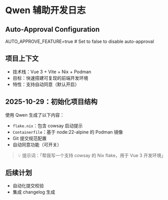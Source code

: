 # Qwen 辅助开发日志

## Auto-Approval Configuration
AUTO_APPROVE_FEATURE=true  # Set to false to disable auto-approval

## 项目上下文
- 技术栈：Vue 3 + Vite + Nix + Podman
- 目标：快速搭建可复现的前端开发环境
- 特性：支持自动同意（默认开启）

## 2025-10-29：初始化项目结构
使用 Qwen 生成了以下内容：
- `flake.nix`：包含 cowsay 启动提示
- `Containerfile`：基于 node:22-alpine 的 Podman 镜像
- Git 提交规范配置
- 自动同意功能（可开关）

> 💡 提示词：「帮我写一个支持 cowsay 的 Nix flake，用于 Vue 3 开发环境」

## 后续计划
- 自动化提交校验
- 集成 changelog 生成
